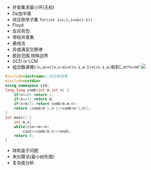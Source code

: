 - 并查集求最小环(无权)
- Dp加半维
- 状压枚举子集 `for(int i=s;i;i=s&(i-1))`
- Floyd
- 反向背包
- 带权并查集
- 悬线法
- 异或满足交换律
- 题目范围,特殊边界
- GCD or LCM
- 组合数递推`C(n,m)=C(n,n-m)=C(n-1,m-1)+C(n-1,m)`和$C_m^n=m!
![](https://img-blog.csdn.net/20170223204715767?watermark/2/text/aHR0cDovL2Jsb2cuY3Nkbi5uZXQvRmV5bm1hbjE5OTk=/font/5a6L5L2T/fontsize/400/fill/I0JBQkFCMA==/dissolve/70/gravity/Center)
```cpp
#include<iostream>//组合数递推
#include<cstdio>
using namespace std;
long long comb(int m,int n) {
	if(n==0) return 1;
	if(n==1) return m;
	if(n>m/2) return comb(m,m-n);
	return (comb(m-1,n-1)+comb(m-1,n));
}
int main() {
	int m,n;
	while(cin>>m>>n)
		cout<<comb(m,n)<<endl;
	return 0;
}
```
- 球和盒子问题
- 朱刘算法(最小树形图)
- 复杂度分析
<!--stackedit_data:
eyJoaXN0b3J5IjpbLTY5MzgzNzIzMywxMTExMTc4MTM4LDExMz
k5NTE4NzYsLTQ5OTQxNDU4LDEyNjg4NDcwMDUsLTExNzkzMjY4
NDgsNDA4NzM5NDMwLDE1MjMzMjg4MjksLTE0MzE0NTk0NjksLT
E4NDg3MjEwMjUsLTc5NzQ3NTQzMiwtOTU2NzczNzAzLDc3MzE1
MDc5OCwyMTMyNjYwNjc5LDcyMDIxODY5NywxMjI3NTYxMzA4LC
0yMDA3MTEwNTM4LC0yMDcwMDk3MjAxLC03MjEwODQzMzcsLTE1
OTE0MTMxMF19
-->